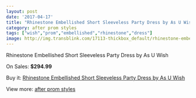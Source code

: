 ```yaml
---
layout: post
date: '2017-04-17'
title: "Rhinestone Embellished Short Sleeveless Party Dress by As U Wish"
category: after prom styles
tags: ["wish","prom","embellished","rhinestone","dress"]
image: http://img.transblink.com/17113-thickbox_default/rhinestone-embellished-short-sleeveless-party-dress-by-as-u-wish.jpg
---
```

Rhinestone Embellished Short Sleeveless Party Dress by As U Wish

On Sales: **$294.99**
<a href="https://www.transblink.com/en/after-prom-styles/5395-rhinestone-embellished-short-sleeveless-party-dress-by-as-u-wish.html"><amp-img layout="responsive" width="600" height="600" src="//img.transblink.com/17113-thickbox_default/rhinestone-embellished-short-sleeveless-party-dress-by-as-u-wish.jpg" alt="Rhinestone Embellished Short Sleeveless Party Dress by As U Wish 0" /></a>
<a href="https://www.transblink.com/en/after-prom-styles/5395-rhinestone-embellished-short-sleeveless-party-dress-by-as-u-wish.html"><amp-img layout="responsive" width="600" height="600" src="//img.transblink.com/17115-thickbox_default/rhinestone-embellished-short-sleeveless-party-dress-by-as-u-wish.jpg" alt="Rhinestone Embellished Short Sleeveless Party Dress by As U Wish 1" /></a>
<a href="https://www.transblink.com/en/after-prom-styles/5395-rhinestone-embellished-short-sleeveless-party-dress-by-as-u-wish.html"><amp-img layout="responsive" width="600" height="600" src="//img.transblink.com/17114-thickbox_default/rhinestone-embellished-short-sleeveless-party-dress-by-as-u-wish.jpg" alt="Rhinestone Embellished Short Sleeveless Party Dress by As U Wish 2" /></a>

Buy it: [Rhinestone Embellished Short Sleeveless Party Dress by As U Wish](https://www.transblink.com/en/after-prom-styles/5395-rhinestone-embellished-short-sleeveless-party-dress-by-as-u-wish.html "Rhinestone Embellished Short Sleeveless Party Dress by As U Wish")

View more: [after prom styles](https://www.transblink.com/en/55-after-prom-styles "after prom styles")